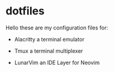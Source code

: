 # dotfiles

Hello these are my configuration files for:

* Alacritty a terminal emulator

* Tmux a terminal multiplexer

* LunarVim an IDE Layer for Neovim
